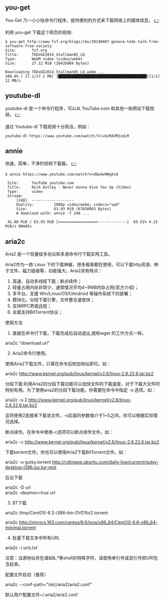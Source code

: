 ## you-get

You-Get 乃一小小哒命令行程序，提供便利的方式来下载网络上的媒体信息。 [👉](https://github.com/soimort/you-get/wiki/%E4%B8%AD%E6%96%87%E8%AF%B4%E6%98%8E)

利用 you-get 下载这个网页的视频:

```exm
$ you-get http://www.fsf.org/blogs/rms/20140407-geneva-tedx-talk-free-software-free-society
Site:       fsf.org
Title:      TEDxGE2014_Stallman05_LQ
Type:       WebM video (video/webm)
Size:       27.12 MiB (28435804 Bytes)

Downloading TEDxGE2014_Stallman05_LQ.webm ...
100.0% ( 27.1/27.1 MB) ├████████████████████████████████████████┤[1/1]   12 MB/s
```

## youtube-dl

youtube-dl 是一个命令行程序，可以从 YouTube.com 和其他一些网站下载视频。 [👉](https://github.com/ytdl-org/youtube-dl)

通过 Youtube-dl 下载视频十分简洁，例如：

```exm
youtube-dl https://www.youtube.com/watch\?v\=bzRAVM2zeLM
```

## annie

快速，简单，干净的视频下载器。 [👉](https://github.com/iawia002/annie)

```exm
$ annie https://www.youtube.com/watch?v=dQw4w9WgXcQ

 Site:      YouTube youtube.com
 Title:     Rick Astley - Never Gonna Give You Up (Video)
 Type:      video
 Stream:   
     [248]  -------------------
     Quality:         1080p video/webm; codecs="vp9"
     Size:            63.93 MiB (67038963 Bytes)
     # download with: annie -f 248 ...

 41.88 MiB / 63.93 MiB [=================>-------------]  65.51% 4.22 MiB/s 00m05s
```

## aria2c

Aria2 是一个轻量级多协议和多源命令行下载实用工具。

Aria2作为一款 Linux 下的下载神器，很多极客都在使用，可以下载http资源、种子文件、磁力链接等，功能强大。Aria2具有特点：

1. 高速，自动多线程下载；断点续传；
2. 轻量占用内存非常少，通常情况平均4~9MB内存占用(官方介绍)；
3. 多平台。支援 Win/Linux/OSX/Android 等操作系统下的部署；
4. 模块化。分段下载引擎，文件整合速度快；
5. 支持RPC界面远程；
6. 全面支持BitTorrent协议；

使用方法

1. 直接在命令行下载，下载完成后自动退出,就和wget 的工作方式一样。

aria2c "download.url"

2. Aria2命令行使用。

使用Aria2下载文件，只需在命令后附加地址即可。如：

aria2c http://www.kernel.org/pub/linux/kernel/v2.6/linux-2.6.22.6.tar.bz2

分段下载:利用Aria2的分段下载功能可以加快文件的下载速度，对于下载大文件时特别有用。为了使用aria2的分段下载功能，你需要在命令中指定 -s 选项。如：

aria2c -s 2 http://www.kernel.org/pub/linux/kernel/v2.6/linux-2.6.22.6.tar.bz2 

这将使用2连接来下载该文件。-s后面的参数值介于1~5之间，你可以根据实际情况选择。

断点续传。在命令中使用-c选项可以断点续传文件。如：

aria2c -c http://www.kernel.org/pub/linux/kernel/v2.6/linux-2.6.22.6.tar.bz2

下载torrent文件。你也可以使用Aria2下载BitTorrent文件。如：

aria2c -o gutsy.torrent http://cdimage.ubuntu.com/daily-live/current/gutsy-desktop-i386.iso.tor-rent

后台下载

aria2c -D url  
aria2c –deamon=true url

3. BT下载

aria2c /tmp/CentOS-6.3-i386-bin-DVD1to2.torrent

aria2c http://mirrors.163.com/centos/6.6/isos/x86_64/CentOS-6.6-x86_64-minimal.torrent

4. 批量下载文本中所有URL

aria2c -i uris.txt

注意：当源地址存在诸如&,*等shell的特殊字符，请使用单引号或双引号把URI包含起来。

配置文件启动（推荐）

aria2c --conf-path="/etc/aria2/aria2.conf"

默认用户配置文件~/.aria2/aria2.conf